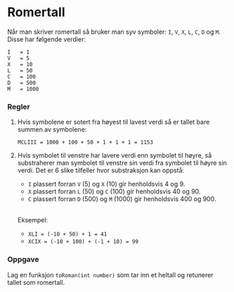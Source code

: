 # Romertall

Når man skriver romertall så bruker man syv symboler: `I`, `V`, `X`, `L`, `C`, `D` og `M`. Disse har følgende verdier:

````
I	= 1
V	= 5
X	= 10
L	= 50
C	= 100
D	= 500
M	= 1000
````

### Regler
1. Hvis symbolene er sotert fra høyest til lavest verdi så er tallet bare summen av symbolene:

    `MCLIII = 1000 + 100 + 50 + 1 + 1 + 1 = 1153`

2. Hvis symbolet til venstre har lavere verdi enn symbolet til høyre, så substraherer man symbolet til venstre sin verdi fra symbolet til høyre sin verdi. Det er 6 slike tilfeller hvor substraksjon kan oppstå:

   * `I` plassert forran `V` (5) og `X` (10) gir henholdsvis 4 og 9. 
   * `X` plassert forran `L` (50) og `C` (100) gir henholdsvis 40 og 90. 
   * `C` plassert forran `D` (500) og `M` (1000) gir henholdsvis 400 og 900. 

   </br>

   Eksempel:

   *  `XLI = (-10 + 50) + 1 = 41`
   *  `XCIX = (-10 + 100) + (-1 + 10) = 99`

### Oppgave
Lag en funksjon `toRoman(int number)` som tar inn et heltall og retunerer tallet som romertall.